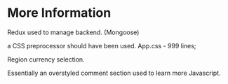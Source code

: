 # More Information
Redux used to manage backend. (Mongoose)

a CSS preprocessor should have been used.
  App.css - 999 lines;

Region currency selection.

Essentially an overstyled comment section used to
learn more Javascript.  